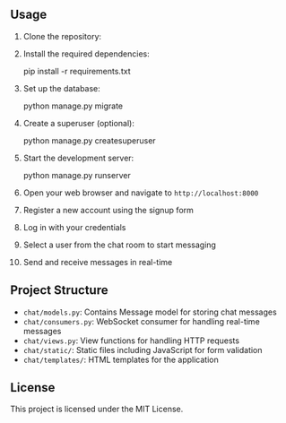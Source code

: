 ## Usage

1. Clone the repository:
   
2. Install the required dependencies:
   
   pip install -r requirements.txt
   
3. Set up the database:
   
   python manage.py migrate
   
4. Create a superuser (optional):
   
   python manage.py createsuperuser
   

5. Start the development server:
   
   python manage.py runserver
   

6. Open your web browser and navigate to `http://localhost:8000`

7. Register a new account using the signup form
8. Log in with your credentials
9. Select a user from the chat room to start messaging
10. Send and receive messages in real-time

## Project Structure

- `chat/models.py`: Contains Message model for storing chat messages
- `chat/consumers.py`: WebSocket consumer for handling real-time messages
- `chat/views.py`: View functions for handling HTTP requests
- `chat/static/`: Static files including JavaScript for form validation
- `chat/templates/`: HTML templates for the application

## License

This project is licensed under the MIT License.
